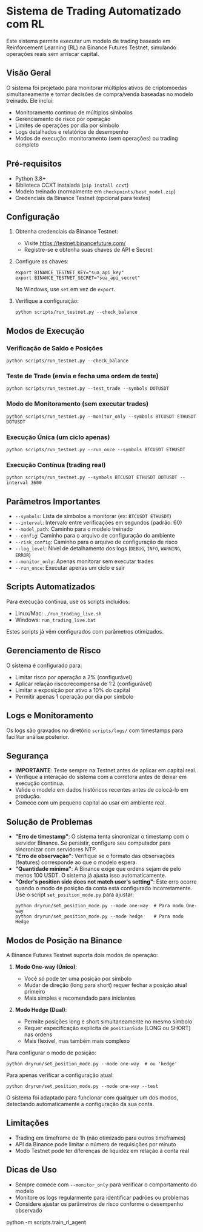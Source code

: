 # Sistema de Trading Automatizado com RL

Este sistema permite executar um modelo de trading baseado em Reinforcement Learning (RL) na Binance Futures Testnet, simulando operações reais sem arriscar capital.

## Visão Geral

O sistema foi projetado para monitorar múltiplos ativos de criptomoedas simultaneamente e tomar decisões de compra/venda baseadas no modelo treinado. Ele inclui:

- Monitoramento contínuo de múltiplos símbolos
- Gerenciamento de risco por operação
- Limites de operações por dia por símbolo
- Logs detalhados e relatórios de desempenho
- Modos de execução: monitoramento (sem operações) ou trading completo

## Pré-requisitos

- Python 3.8+
- Biblioteca CCXT instalada (`pip install ccxt`)
- Modelo treinado (normalmente em `checkpoints/best_model.zip`)
- Credenciais da Binance Testnet (opcional para testes)

## Configuração

1. Obtenha credenciais da Binance Testnet:
   - Visite https://testnet.binancefuture.com/
   - Registre-se e obtenha suas chaves de API e Secret

2. Configure as chaves:
   ```
   export BINANCE_TESTNET_KEY="sua_api_key"
   export BINANCE_TESTNET_SECRET="sua_api_secret"
   ```
   No Windows, use `set` em vez de `export`.

3. Verifique a configuração:
   ```
   python scripts/run_testnet.py --check_balance
   ```

## Modos de Execução

### Verificação de Saldo e Posições

```
python scripts/run_testnet.py --check_balance
```

### Teste de Trade (envia e fecha uma ordem de teste)

```
python scripts/run_testnet.py --test_trade --symbols DOTUSDT
```

### Modo de Monitoramento (sem executar trades)

```
python scripts/run_testnet.py --monitor_only --symbols BTCUSDT ETHUSDT DOTUSDT
```

### Execução Única (um ciclo apenas)

```
python scripts/run_testnet.py --run_once --symbols BTCUSDT ETHUSDT
```

### Execução Contínua (trading real)

```
python scripts/run_testnet.py --symbols BTCUSDT ETHUSDT DOTUSDT --interval 3600
```

## Parâmetros Importantes

- `--symbols`: Lista de símbolos a monitorar (ex: `BTCUSDT ETHUSDT`)
- `--interval`: Intervalo entre verificações em segundos (padrão: 60)
- `--model_path`: Caminho para o modelo treinado
- `--config`: Caminho para o arquivo de configuração do ambiente
- `--risk_config`: Caminho para o arquivo de configuração de risco
- `--log_level`: Nível de detalhamento dos logs (`DEBUG`, `INFO`, `WARNING`, `ERROR`)
- `--monitor_only`: Apenas monitorar sem executar trades
- `--run_once`: Executar apenas um ciclo e sair

## Scripts Automatizados

Para execução contínua, use os scripts incluídos:

- Linux/Mac: `./run_trading_live.sh`
- Windows: `run_trading_live.bat`

Estes scripts já vêm configurados com parâmetros otimizados.

## Gerenciamento de Risco

O sistema é configurado para:
- Limitar risco por operação a 2% (configurável)
- Aplicar relação risco:recompensa de 1:2 (configurável)
- Limitar a exposição por ativo a 10% do capital
- Permitir apenas 1 operação por dia por símbolo

## Logs e Monitoramento

Os logs são gravados no diretório `scripts/logs/` com timestamps para facilitar análise posterior.

## Segurança

- **IMPORTANTE**: Teste sempre na Testnet antes de aplicar em capital real.
- Verifique a interação do sistema com a corretora antes de deixar em execução contínua.
- Valide o modelo em dados históricos recentes antes de colocá-lo em produção.
- Comece com um pequeno capital ao usar em ambiente real.

## Solução de Problemas

- **"Erro de timestamp"**: O sistema tenta sincronizar o timestamp com o servidor Binance. Se persistir, configure seu computador para sincronizar com servidores NTP.
- **"Erro de observação"**: Verifique se o formato das observações (features) corresponde ao que o modelo espera.
- **"Quantidade mínima"**: A Binance exige que ordens sejam de pelo menos 100 USDT. O sistema já ajusta isso automaticamente.
- **"Order's position side does not match user's setting"**: Este erro ocorre quando o modo de posição da conta está configurado incorretamente. Use o script `set_position_mode.py` para ajustar:
  ```
  python dryrun/set_position_mode.py --mode one-way  # Para modo One-way
  python dryrun/set_position_mode.py --mode hedge    # Para modo Hedge
  ```

## Modos de Posição na Binance

A Binance Futures Testnet suporta dois modos de operação:

1. **Modo One-way (Único)**: 
   - Você só pode ter uma posição por símbolo
   - Mudar de direção (long para short) requer fechar a posição atual primeiro
   - Mais simples e recomendado para iniciantes

2. **Modo Hedge (Dual)**:
   - Permite posições long e short simultaneamente no mesmo símbolo
   - Requer especificação explícita de `positionSide` (LONG ou SHORT) nas ordens
   - Mais flexível, mas também mais complexo

Para configurar o modo de posição:
```
python dryrun/set_position_mode.py --mode one-way  # ou 'hedge'
```

Para apenas verificar a configuração atual:
```
python dryrun/set_position_mode.py --mode one-way --test
```

O sistema foi adaptado para funcionar com qualquer um dos modos, detectando automaticamente a configuração da sua conta.

## Limitações

- Trading em timeframe de 1h (não otimizado para outros timeframes)
- API da Binance pode limitar o número de requisições por minuto
- Modo Testnet pode ter diferenças de liquidez em relação à conta real

## Dicas de Uso

- Sempre comece com `--monitor_only` para verificar o comportamento do modelo
- Monitore os logs regularmente para identificar padrões ou problemas
- Considere ajustar os parâmetros de risco conforme o desempenho observado 

python -m scripts.train_rl_agent